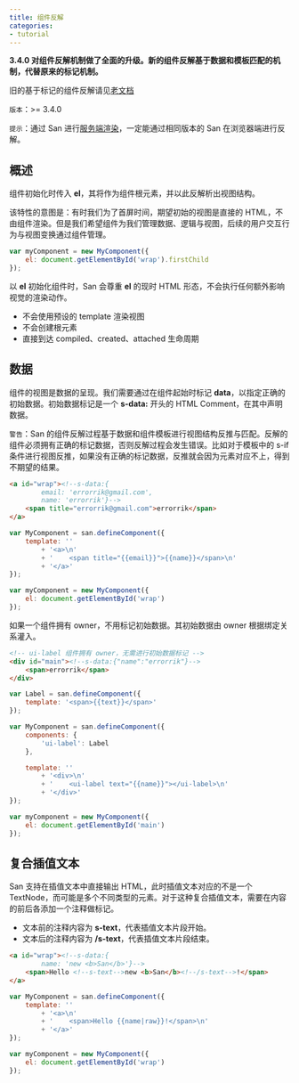 ```yaml
---
title: 组件反解
categories:
- tutorial
---
```



**3.4.0 对组件反解机制做了全面的升级。新的组件反解基于数据和模板匹配的机制，代替原来的标记机制。**

旧的基于标记的组件反解请见[老文档](../reverse-flag/)


`版本`：>= 3.4.0


`提示`：通过 San 进行[服务端渲染](../ssr/)，一定能通过相同版本的 San 在浏览器端进行反解。


概述
----

组件初始化时传入 **el**，其将作为组件根元素，并以此反解析出视图结构。

该特性的意图是：有时我们为了首屏时间，期望初始的视图是直接的 HTML，不由组件渲染。但是我们希望组件为我们管理数据、逻辑与视图，后续的用户交互行为与视图变换通过组件管理。

```javascript
var myComponent = new MyComponent({
    el: document.getElementById('wrap').firstChild
});
```

以 **el** 初始化组件时，San 会尊重 **el** 的现时 HTML 形态，不会执行任何额外影响视觉的渲染动作。

- 不会使用预设的 template 渲染视图
- 不会创建根元素
- 直接到达 compiled、created、attached 生命周期




数据
----

组件的视图是数据的呈现。我们需要通过在组件起始时标记 **data**，以指定正确的初始数据。初始数据标记是一个 **s-data:** 开头的 HTML Comment，在其中声明数据。


`警告`：San 的组件反解过程基于数据和组件模板进行视图结构反推与匹配。反解的组件必须拥有正确的标记数据，否则反解过程会发生错误。比如对于模板中的 s-if 条件进行视图反推，如果没有正确的标记数据，反推就会因为元素对应不上，得到不期望的结果。


```html
<a id="wrap"><!--s-data:{
        email: 'errorrik@gmail.com',
        name: 'errorrik'}-->
    <span title="errorrik@gmail.com">errorrik</span>
</a>
```

```javascript
var MyComponent = san.defineComponent({
    template: ''
        + '<a>\n'
        + '    <span title="{{email}}">{{name}}</span>\n'
        + '</a>'
});

var myComponent = new MyComponent({
    el: document.getElementById('wrap')
});
```



如果一个组件拥有 owner，不用标记初始数据。其初始数据由 owner 根据绑定关系灌入。


```html
<!-- ui-label 组件拥有 owner，无需进行初始数据标记 -->
<div id="main"><!--s-data:{"name":"errorrik"}-->
    <span>errorrik</span>
</div>
```

```javascript
var Label = san.defineComponent({
    template: '<span>{{text}}</span>'
});

var MyComponent = san.defineComponent({
    components: {
        'ui-label': Label
    },

    template: ''
        + '<div>\n'
        + '    <ui-label text="{{name}}"></ui-label>\n'
        + '</div>'
});

var myComponent = new MyComponent({
    el: document.getElementById('main')
});
```


复合插值文本
----

San 支持在插值文本中直接输出 HTML，此时插值文本对应的不是一个 TextNode，而可能是多个不同类型的元素。对于这种复合插值文本，需要在内容的前后各添加一个注释做标记。

- 文本前的注释内容为 **s-text**，代表插值文本片段开始。
- 文本后的注释内容为 **/s-text**，代表插值文本片段结束。

```html
<a id="wrap"><!--s-data:{
        name: 'new <b>San</b>'}-->
    <span>Hello <!--s-text-->new <b>San</b><!--/s-text-->!</span>
</a>
```

```javascript
var MyComponent = san.defineComponent({
    template: ''
        + '<a>\n'
        + '    <span>Hello {{name|raw}}!</span>\n'
        + '</a>'
});

var myComponent = new MyComponent({
    el: document.getElementById('wrap')
});
```
